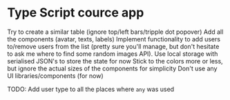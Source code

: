 # Type Script cource app 

Try to create a similar table (ignore top/left bars/tripple dot popover)
Add all the components (avatar, texts, labels)
Implement functionality to add users to/remove users from the list (pretty sure you'll manage, but don't hesitate to ask me where to find some random images API). Use local storage with serialised JSON's to store the state for now
Stick to the colors more or less, but ignore the actual sizes of the components for simplicity
Don't use any UI libraries/components (for now)


TODO: Add user type to all the places where `any` was used